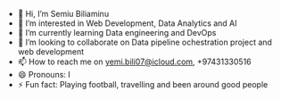 - 👋 Hi, I’m Semiu Biliaminu
- 👀 I’m interested in Web Development, Data Analytics and AI
- 🌱 I’m currently learning Data engineering and DevOps 
- 💞️ I’m looking to collaborate on Data pipeline ochestration project and web development
- 📫 How to reach me on yemi.bili07@icloud.com, +97431330516
- 😄 Pronouns: I
- ⚡ Fun fact: Playing football, travelling and been around good people

<!---
semiubiliaminu/semiubiliaminu is a ✨ special ✨ repository because its `README.md` (this file) appears on your GitHub profile.
You can click the Preview link to take a look at your changes.
--->
